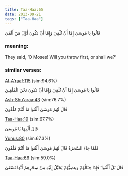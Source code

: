 ```yaml
---
title: Taa-Haa:65
date: 2013-09-21
tags: ["Taa-Haa"]
---
```

قَالُوا يَا مُوسَىٰ إِمَّا أَنْ تُلْقِيَ وَإِمَّا أَنْ نَكُونَ أَوَّلَ مَنْ أَلْقَىٰ
### meaning: 
They said, ‘O Moses! Will you throw first, or shall we?’
### similar verses: 

[Al-A'raaf:115](/7/115) (sim:94.6%)

قَالُوا يَا مُوسَىٰ إِمَّا أَنْ تُلْقِيَ وَإِمَّا أَنْ نَكُونَ نَحْنُ الْمُلْقِينَ

[Ash-Shu'araa:43](/26/43) (sim:76.7%)

قَالَ لَهُمْ مُوسَىٰ أَلْقُوا مَا أَنْتُمْ مُلْقُونَ

[Taa-Haa:19](/20/19) (sim:67.7%)

قَالَ أَلْقِهَا يَا مُوسَىٰ

[Yunus:80](/10/80) (sim:67.3%)

فَلَمَّا جَاءَ السَّحَرَةُ قَالَ لَهُمْ مُوسَىٰ أَلْقُوا مَا أَنْتُمْ مُلْقُونَ

[Taa-Haa:66](/20/66) (sim:59.0%)

قَالَ بَلْ أَلْقُوا ۖ فَإِذَا حِبَالُهُمْ وَعِصِيُّهُمْ يُخَيَّلُ إِلَيْهِ مِنْ سِحْرِهِمْ أَنَّهَا تَسْعَىٰ
